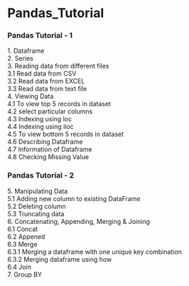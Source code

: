 # Pandas_Tutorial

<h3> Pandas Tutorial - 1<br /></h3>
1. Dataframe<br />
2. Series<br />
3. Reading data from different files<br />
3.1 Read data from CSV<br />
3.2 Read data from EXCEL<br />
3.3 Read data from text file<br />
4. Viewing Data<br />
4.1 To view top 5 records in dataset<br />
4.2 select particular columns<br />
4.3 Indexing using loc<br />
4.4 Indexing using iloc<br />
4.5 To view bottom 5 records in dataset<br />
4.6 Describing Dataframe<br />
4.7 Information of Dataframe<br />
4.8 Checking Missing Value<br />

<h3>Pandas Tutorial - 2<br /></h3>
5. Manipulating Data<br />
5.1 Adding new column to existing DataFrame<br />
5.2 Deleting column<br />
5.3 Truncating data<br />
6. Concatenating, Appending, Merging & Joining<br />
6.1 Concat<br />
6.2 Appened<br />
6.3 Merge<br />
6.3.1 Merging a dataframe with one unique key combination<br />
6.3.2 Merging dataframe using how<br />
6.4 Join<br />
7. Group BY<br />
